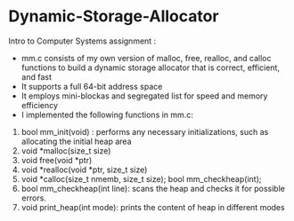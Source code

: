 # Dynamic-Storage-Allocator

Intro to Computer Systems assignment :



*   mm.c consists of my own version of malloc, free, realloc, and calloc functions to build a dynamic storage allocator that is correct, efficient, and fast
*  It supports a full 64-bit address space
*  It employs mini-blockas and segregated list for speed and memory efficiency 
*  I implemented the following functions in mm.c:

1. bool mm_init(void) : performs any necessary initializations, such as allocating the initial heap area
2. void *malloc(size_t size)
3. void free(void *ptr)
4. void *realloc(void *ptr, size_t size)
5. void *calloc(size_t nmemb, size_t size); bool mm_checkheap(int);
6. bool mm_checkheap(int line): scans the heap and checks it for possible errors.
7. void print_heap(int mode): prints the content of heap in different modes




